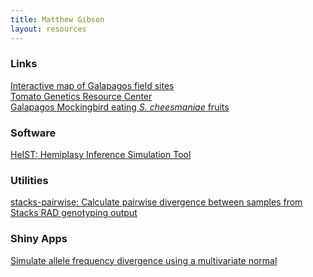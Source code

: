```yaml
---
title: Matthew Gibson
layout: resources
---
```


### Links

<a href="field_sites.html">Interactive map of Galapagos field sites</a><br>
<a href="http://tgrc.ucdavis.edu">Tomato Genetics Resource Center</a><br>
<a href="AboutPageAssets/vids/mockingbird_2019.mp4"> Galapagos Mockingbird eating *S. cheesmaniae* fruits</a>
<br>

### Software

<a href="https://github.com/mhibbins/HeIST">HeIST: Hemiplasy Inference Simulation Tool</a><br>

### Utilities

<a href="https://github.com/gibsonMatt/stacks-pairwise">stacks-pairwise: Calculate pairwise divergence between samples from Stacks RAD genotyping output</a><br>

### Shiny Apps

<a href="https://gibsonmatt.shinyapps.io/mvnselection/">Simulate allele frequency divergence using a multivariate normal</a><br>
